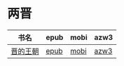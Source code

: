 # 两晋

| 书名 | epub | mobi | azw3 |
| --- | --- | --- | --- |
| [晋的王朝](http://ct.dalanmei.com/f/31084289-571814813-422561) | [epub](http://ct.dalanmei.com/f/31084289-571814813-422561) | [mobi](http://ct.dalanmei.com/f/31084289-571544377-eba615) | [azw3](http://ct.dalanmei.com/f/31084289-572016358-5d9d51) |
